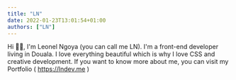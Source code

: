 ```yaml
---
title: "LN"
date: 2022-01-23T13:01:54+01:00
authors: ["LN"]
---
```


Hi 👋🏼, I'm Leonel Ngoya (you can call me LN).
I'm a front-end developer living in Douala.
I love everything beautiful which is why I love CSS and creative development.
If you want to know more about me, you can visit my Portfolio ( https://lndev.me )
